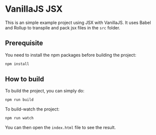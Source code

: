 # VanillaJS JSX

This is an simple example project using JSX with VanillaJS. It uses Babel and Rollup to transpile and pack jsx files in the `src` folder.

## Prerequisite

You need to install the npm packages before building the project:
```sh
npm install
```

## How to build

To build the project, you can simply do:
```sh
npm run build
```

To build-watch the project:
```sh
npm run watch
```

You can then open the `index.html` file to see the result.